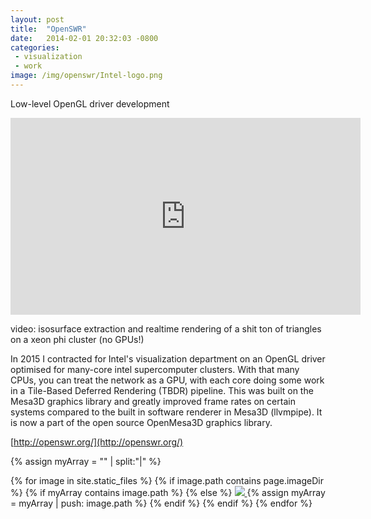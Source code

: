 ```yaml
---
layout: post
title:  "OpenSWR"
date:   2014-02-01 20:32:03 -0800
categories: 
 - visualization
 - work
image: /img/openswr/Intel-logo.png
---
```


Low-level OpenGL driver development


<iframe width="560" height="315" src="https://www.youtube.com/embed/c_td8epBihg" frameborder="0" allowfullscreen></iframe>

video: isosurface extraction and realtime rendering of a shit ton of triangles on a xeon phi cluster (no GPUs!)

In 2015 I contracted for Intel's visualization department on an OpenGL driver optimised for many-core intel supercomputer clusters. With that many CPUs, you can treat the network as a GPU, with each core doing some work in a Tile-Based Deferred Rendering (TBDR) pipeline. This was built on the Mesa3D graphics library and greatly improved frame rates on certain systems compared to the built in software renderer in Mesa3D (llvmpipe). It is now a part of the open source OpenMesa3D graphics library.

[http://openswr.org/](http://openswr.org/)

<script type="text/javascript">
  window.onload = function() {
    // var container = document.getElementsByClassName('post-list');
    var container = document.getElementById('grid');
    var wall = new Masonry( container, {
      columnWidth: 200
    });
  };
  </script>

<div id="grid">
{% assign myArray = "" | split:"|"  %}

{% for image in site.static_files %}
  {% if image.path contains page.imageDir %}
  {% if myArray contains image.path %}
  {% else %}
<a href="{{image.path}}"> <img src="{{image.path}}"/> </a>
  {% assign myArray = myArray | push: image.path %}
  {% endif %}
  {% endif %}
{% endfor %}
</div>

